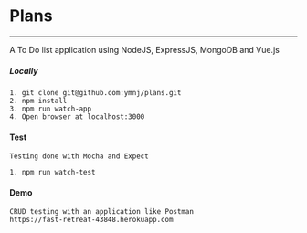 # Plans

---

A To Do list application using NodeJS, ExpressJS, MongoDB and Vue.js

##### Locally
```
1. git clone git@github.com:ymnj/plans.git
2. npm install
3. npm run watch-app
4. Open browser at localhost:3000
```

#### Test
```
Testing done with Mocha and Expect

1. npm run watch-test

```

#### Demo
```
CRUD testing with an application like Postman 
https://fast-retreat-43848.herokuapp.com
```